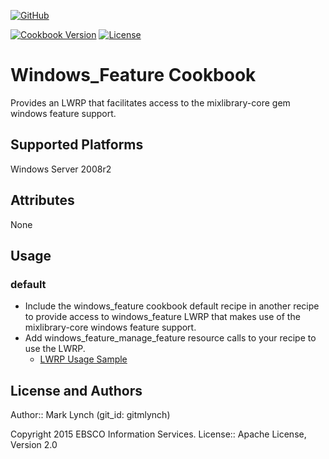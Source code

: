 [![GitHub](http://img.shields.io/badge/github-ebsco/windows_feature-blue.svg)](https://github.com/ebsco/windows_feature)

[![Cookbook Version](https://badge.fury.io/gh/ebsco%2Fwindows_feature.svg)](https://github.com/ebsco/windows_feature/releases)
[![License](http://img.shields.io/badge/license-Apache2-yellowgreen.svg)](https://github.com/ebsco/windows_feature/blob/master/LICENSE.txt)

# Windows_Feature Cookbook

Provides an LWRP that facilitates access to the mixlibrary-core gem windows feature support.

## Supported Platforms

Windows Server 2008r2

## Attributes

None

## Usage

### default
* Include the windows_feature cookbook default recipe in another recipe to provide access to windows_feature LWRP that makes use of the mixlibrary-core windows feature support.
* Add windows_feature_manage_feature resource calls to your recipe to use the LWRP.
    * [LWRP Usage Sample](https://github.com/ebsco/windows_feature/blob/master/sample_recipes/sample.rb)

## License and Authors

Author:: Mark Lynch (git_id: gitmlynch)

Copyright 2015 EBSCO Information Services. License:: Apache License, Version 2.0
